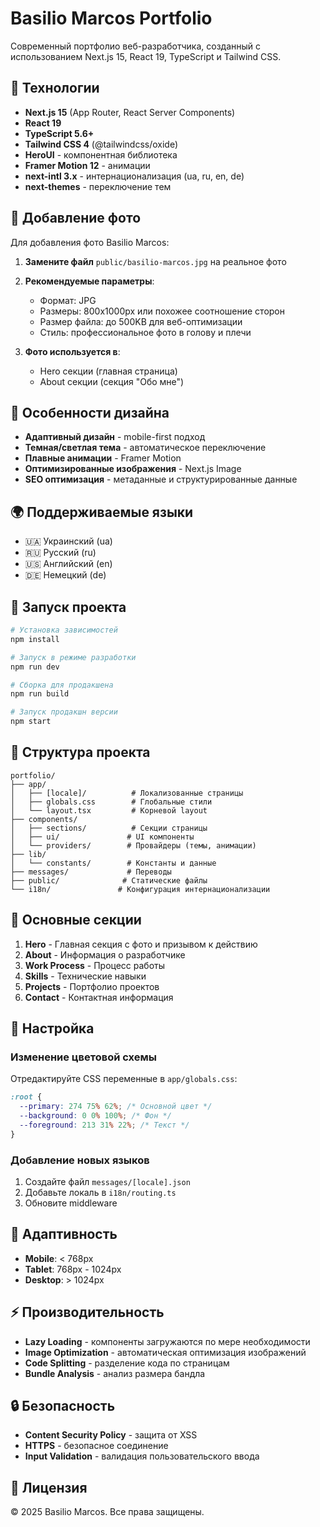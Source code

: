 # Basilio Marcos Portfolio

Современный портфолио веб-разработчика, созданный с использованием Next.js 15, React 19, TypeScript и Tailwind CSS.

## 🚀 Технологии

- **Next.js 15** (App Router, React Server Components)
- **React 19**
- **TypeScript 5.6+**
- **Tailwind CSS 4** (@tailwindcss/oxide)
- **HeroUI** - компонентная библиотека
- **Framer Motion 12** - анимации
- **next-intl 3.x** - интернационализация (ua, ru, en, de)
- **next-themes** - переключение тем

## 📸 Добавление фото

Для добавления фото Basilio Marcos:

1. **Замените файл** `public/basilio-marcos.jpg` на реальное фото
2. **Рекомендуемые параметры**:
   - Формат: JPG
   - Размеры: 800x1000px или похожее соотношение сторон
   - Размер файла: до 500KB для веб-оптимизации
   - Стиль: профессиональное фото в голову и плечи

3. **Фото используется в**:
   - Hero секции (главная страница)
   - About секции (секция "Обо мне")

## 🎨 Особенности дизайна

- **Адаптивный дизайн** - mobile-first подход
- **Темная/светлая тема** - автоматическое переключение
- **Плавные анимации** - Framer Motion
- **Оптимизированные изображения** - Next.js Image
- **SEO оптимизация** - метаданные и структурированные данные

## 🌍 Поддерживаемые языки

- 🇺🇦 Украинский (ua)
- 🇷🇺 Русский (ru)
- 🇺🇸 Английский (en)
- 🇩🇪 Немецкий (de)

## 🚀 Запуск проекта

```bash
# Установка зависимостей
npm install

# Запуск в режиме разработки
npm run dev

# Сборка для продакшена
npm run build

# Запуск продакшн версии
npm start
```

## 📁 Структура проекта

```
portfolio/
├── app/
│   ├── [locale]/          # Локализованные страницы
│   ├── globals.css        # Глобальные стили
│   └── layout.tsx         # Корневой layout
├── components/
│   ├── sections/          # Секции страницы
│   ├── ui/               # UI компоненты
│   └── providers/        # Провайдеры (темы, анимации)
├── lib/
│   └── constants/        # Константы и данные
├── messages/             # Переводы
├── public/              # Статические файлы
└── i18n/               # Конфигурация интернационализации
```

## 🎯 Основные секции

1. **Hero** - Главная секция с фото и призывом к действию
2. **About** - Информация о разработчике
3. **Work Process** - Процесс работы
4. **Skills** - Технические навыки
5. **Projects** - Портфолио проектов
6. **Contact** - Контактная информация

## 🔧 Настройка

### Изменение цветовой схемы

Отредактируйте CSS переменные в `app/globals.css`:

```css
:root {
  --primary: 274 75% 62%; /* Основной цвет */
  --background: 0 0% 100%; /* Фон */
  --foreground: 213 31% 22%; /* Текст */
}
```

### Добавление новых языков

1. Создайте файл `messages/[locale].json`
2. Добавьте локаль в `i18n/routing.ts`
3. Обновите middleware

## 📱 Адаптивность

- **Mobile**: < 768px
- **Tablet**: 768px - 1024px
- **Desktop**: > 1024px

## ⚡ Производительность

- **Lazy Loading** - компоненты загружаются по мере необходимости
- **Image Optimization** - автоматическая оптимизация изображений
- **Code Splitting** - разделение кода по страницам
- **Bundle Analysis** - анализ размера бандла

## 🔒 Безопасность

- **Content Security Policy** - защита от XSS
- **HTTPS** - безопасное соединение
- **Input Validation** - валидация пользовательского ввода

## 📄 Лицензия

© 2025 Basilio Marcos. Все права защищены.
